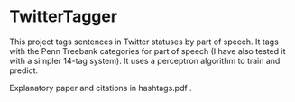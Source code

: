 TwitterTagger
=============

This project tags sentences in Twitter statuses by part of speech. It tags with the Penn Treebank categories for part of speech (I have also tested it with a simpler 14-tag system). It uses a perceptron algorithm to train and predict.

Explanatory paper and citations in hashtags.pdf .